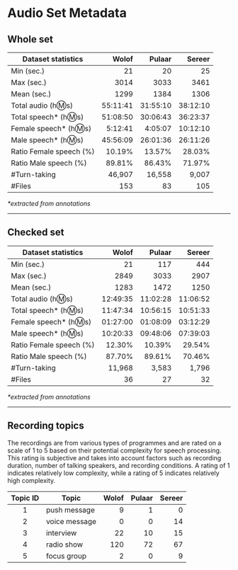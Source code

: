 # Audio Set Metadata

## Whole set
|Dataset statistics     |Wolof   |Pulaar  |Sereer  |
|-----------------------|-------:|-------:|-------:|
|Min (sec.)             |21      |20      |25      |
|Max (sec.)             |3014    |3033    |3461    |
|Mean (sec.)            |1299    |1384    |1306    |
|Total audio (h:m:s)    |55:11:41|31:55:10|38:12:10|
|Total speech* (h:m:s)  |51:08:50|30:06:43|36:23:37|
|Female speech* (h:m:s) | 5:12:41|4:05:07 |10:12:10|
|Male speech* (h:m:s)   |45:56:09|26:01:36|26:11:26|
|Ratio Female speech (%)|10.19%  |13.57%  |28.03%  |
|Ratio Male speech (%)  |89.81%  |86.43%  |71.97%  |
|#Turn-taking           |46,907  |16,558  |9,007   |
|#Files                 |153     |83      |105     |

*\*extracted from annotations*

-------------------------------

## Checked set
|Dataset statistics     |Wolof   |Pulaar   |Sereer   |
|-----------------------|-------:|--------:|--------:|
|Min (sec.)             |21      |117      |444      |
|Max (sec.)             |2849    |3033     |2907     |
|Mean (sec.)            |1283    |1472     |1250     |
|Total audio (h:m:s)    |12:49:35|11:02:28 |11:06:52 |
|Total speech* (h:m:s)  |11:47:34|10:56:15 | 10:51:33|
|Female speech* (h:m:s) |01:27:00| 01:08:09|03:12:29 |
|Male speech* (h:m:s)   |10:20:33|09:48:06 |07:39:03 |
|Ratio Female speech (%)|12.30%  |10.39%   |29.54%   |
|Ratio Male speech (%)  |87.70%  |89.61%   |70.46%   |
|#Turn-taking           |11,968  |3,583    |1,796    |
|#Files                 |36      |27       |32       |

*\*extracted from annotations*

-------------------------------

## Recording topics
The recordings are from various types of programmes and are rated on a scale of 1 to 5 based on their potential complexity for speech processing. This rating is subjective and takes into account factors such as recording duration, number of talking speakers, and recording conditions. 
A rating of 1 indicates relatively low complexity, while a rating of 5 indicates relatively high complexity.

|Topic ID|Topic        |Wolof|Pulaar|Sereer|
|:------:|-------------|----:|-----:|-----:|
|1       |push message |9    |1     |0     |
|2       |voice message|0    |0     |14    |
|3       |interview    |22   |10    |15    |
|4       |radio show   |120  |72    |67    |
|5       |focus group  |2    |0     |9     |


